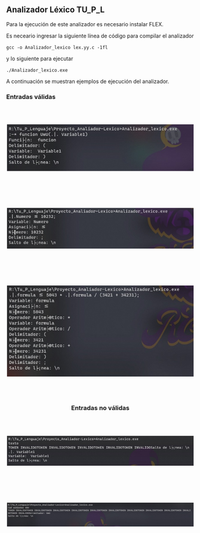 ## Analizador Léxico TU_P_L

Para la ejecución de este analizador es necesario instalar FLEX. 

Es neceario ingresar la siguiente línea de código para compilar el analizador


```
gcc -o Analizador_lexico lex.yy.c -1fl
```

y lo siguiente para ejecutar

```
./Analizador_lexico.exe
```

A continuación se muestran ejemplos de ejecución del analizador.


### Entradas válidas
<div align="center">
<br>
<br>
<p align="center">
  <img src="B1.jpeg" alt="Bob" width="500"/>
</p>
<br>
<br>

<br>
<br>
<p align="center">
  <img src="B2.jpeg" alt="Bob" width="500"/>
</p>
<br>
<br>

<br>
<br>
<p align="center">
  <img src="B3.jpeg" alt="Bob" width="500"/>
</p>
<br>
<br>


### Entradas no válidas
<br>
<br>
<p align="center">
  <img src="E1.jpeg" alt="Bob" width="500"/>
</p>
<br>
<br>


<br>
<br>
<p align="center">
  <img src="E2.jpeg" alt="Bob" width="500"/>
</p>
<br>
<br>
</div>

